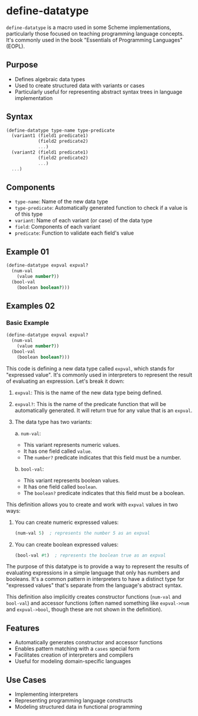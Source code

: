# define-datatype 

`define-datatype` is a macro used in some Scheme implementations, particularly those focused on teaching programming language concepts. It's commonly used in the book "Essentials of Programming Languages" (EOPL).

## Purpose
- Defines algebraic data types
- Used to create structured data with variants or cases
- Particularly useful for representing abstract syntax trees in language implementation

## Syntax

```scheme
(define-datatype type-name type-predicate
  (variant1 (field1 predicate1)
            (field2 predicate2)
            ...)
  (variant2 (field1 predicate1)
            (field2 predicate2)
            ...)
  ...)
```

## Components
- `type-name`: Name of the new data type
- `type-predicate`: Automatically generated function to check if a value is of this type
- `variant`: Name of each variant (or case) of the data type
- `field`: Components of each variant
- `predicate`: Function to validate each field's value

## Example 01

```scheme
(define-datatype expval expval?
  (num-val
    (value number?))
  (bool-val
    (boolean boolean?)))
```

## Examples 02

### Basic Example

```scheme
(define-datatype expval expval?
  (num-val
    (value number?))
  (bool-val
    (boolean boolean?)))
```
This code is defining a new data type called `expval`, which stands for "expressed value". It's commonly used in interpreters to represent the result of evaluating an expression. Let's break it down:

1. `expval`: This is the name of the new data type being defined.

2. `expval?`: This is the name of the predicate function that will be automatically generated. It will return true for any value that is an `expval`.

3. The data type has two variants:

   a. `num-val`:
      - This variant represents numeric values.
      - It has one field called `value`.
      - The `number?` predicate indicates that this field must be a number.

   b. `bool-val`:
      - This variant represents boolean values.
      - It has one field called `boolean`.
      - The `boolean?` predicate indicates that this field must be a boolean.

This definition allows you to create and work with `expval` values in two ways:

1. You can create numeric expressed values:
   ```scheme
   (num-val 5)  ; represents the number 5 as an expval
   ```

2. You can create boolean expressed values:
   ```scheme
   (bool-val #t)  ; represents the boolean true as an expval
   ```

The purpose of this datatype is to provide a way to represent the results of evaluating expressions in a simple language that only has numbers and booleans. It's a common pattern in interpreters to have a distinct type for "expressed values" that's separate from the language's abstract syntax.

This definition also implicitly creates constructor functions (`num-val` and `bool-val`) and accessor functions (often named something like `expval->num` and `expval->bool`, though these are not shown in the definition).


## Features
- Automatically generates constructor and accessor functions
- Enables pattern matching with a `cases` special form
- Facilitates creation of interpreters and compilers
- Useful for modeling domain-specific languages

## Use Cases
- Implementing interpreters
- Representing programming language constructs
- Modeling structured data in functional programming

